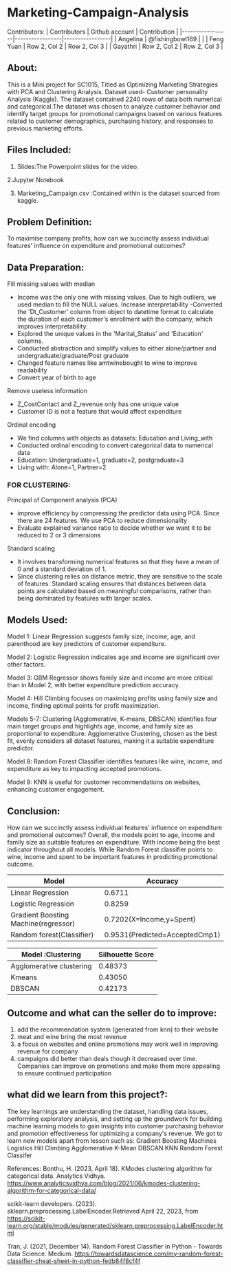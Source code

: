 # Marketing-Campaign-Analysis



Contributors: 
| Contributors    | Github account  | Contribution    |
|-----------------|-----------------|-----------------|
| Angelina        | @fishingbowl169 |    |
| Feng Yuan       | Row 2, Col 2    | Row 2, Col 3    |
| Gayathri        | Row 2, Col 2    | Row 2, Col 3    |


## About:

This is a Mini project for SC1015, Titled as Optimizing Marketing Strategies with PCA and Clustering Analysis. Dataset used- Customer personality Analysis (Kaggle). The dataset contained 2240 rows of data both numerical and categorical.The dataset was chosen to analyze customer behavior and identify target groups for promotional campaigns based on various features related to customer demographics, purchasing history, and responses to previous marketing efforts.

## Files Included:

1. Slides:The Powerpoint slides for the video.

2.Jupyter Notebook
  
3. Marketing_Campaign.csv :Contained within is the dataset sourced from kaggle.





## Problem Definition:

To maximise company profits, how can we succinctly assess individual features' influence on expenditure and promotional outcomes? 




## Data Preparation:

Fill missing values with median 
- Income was the only one with missing values. Due to high outliers, we used median to fill the NULL values. 
Increase interpretability 
-Converted the 'Dt_Customer' column from object to datetime format to calculate the duration of each customer's enrollment with the company, which improves interpretability.
- Explored the unique values in the 'Marital_Status' and 'Education' columns.  
- Conducted abstraction and simplify values to either alone/partner and undergraduate/graduate/Post graduate
- Changed feature names like amtwinebought to wine to improve readability
- Convert year of birth to age

Remove useless information
- Z_CostContact and Z_revenue only has one unique value
- Customer ID is not a feature that would affect expenditure 

Ordinal encoding 
- We find columns with objects as datasets: Education and Living_with
- Conducted ordinal encoding to convert categorical data to numerical data
- Education: Undergraduate=1, graduate=2, postgraduate=3
- Living with: Alone=1, Partner=2

### FOR CLUSTERING:
Principal of Component analysis (PCA)
- improve efficiency by compressing the predictor data using PCA. Since there are 24 features. We use PCA to reduce dimensionality 
- Evaluate explained variance ratio to decide whether we want it to be reduced to 2 or 3 dimensions 

Standard scaling 
- It involves transforming numerical features so that they have a mean of 0 and a standard deviation of 1. 
- Since clustering relies on distance metric, they are sensitive to the scale of features. Standard scaling ensures that distances between data points are calculated based on meaningful comparisons, rather than being dominated by features with larger scales.

## Models Used:
Model 1: Linear Regression suggests family size, income, age, and parenthood are key predictors of customer expenditure.

Model 2: Logistic Regression indicates age and income are significant over other factors.

Model 3: GBM Regressor shows family size and income are more critical than in Model 2, with better expenditure prediction accuracy.

Model 4: Hill Climbing focuses on maximizing profits using family size and income, finding optimal points for profit maximization.

Models 5-7: Clustering (Agglomerative, K-means, DBSCAN) identifies four main target groups and highlights age, income, and family size as proportional to expenditure. Agglomerative Clustering, chosen as the best fit, evenly considers all dataset features, making it a suitable expenditure predictor.

Model 8: Random Forest Classifier identifies features like wine, income, and expenditure as key to impacting accepted promotions.

Model 9: KNN is useful for customer recommendations on websites, enhancing customer engagement.



## Conclusion:
How can we succinctly assess individual features' influence on expenditure and promotional outcomes?
Overall, the models point to age, income and family size as suitable features on expenditure. With income being the best indicator throughout all models. While Random Forest classifier points to wine, income and spent to be important features in predicting promotional outcome. 


| Model                                | Accuracy                        | 
|--------------------------------------|---------------------------------|
| Linear Regression                    | 0.6711                          |
| Logistic Regression                  | 0.8259                          | 
| Gradient Boosting Machine(regressor) | 0.7202(X=Income,y=Spent)        |
| Random forest(Classifier)            | 0.9531(Predicted=AcceptedCmp1)  |


| Model :Clustering                    | Silhouette Score          | 
|--------------------------------------|---------------------------|
| Agglomerative clustering             | 0.48373                   |
| Kmeans                               | 0.43050                   | 
| DBSCAN                               | 0.42173                   |


## Outcome and what can the seller do to improve:
1. add the recommendation system (generated from knn) to their website
2. meat and wine bring the most revenue
3. a focus on websites and online promotions may work well in improving revenue for company
4. campaigns did better than deals though it decreased over time. Companies can improve on promotions and make them more appealing to ensure continued participation

## what did we learn from this project?:

The key learnings are understanding the dataset, handling data issues, performing exploratory analysis, and setting up the groundwork for building machine learning models to gain insights into customer purchasing behavior and promotion effectiveness for optimizing a company's revenue. We got to learn new models apart from lesson such as: 
Gradient Boosting Machines 
Logistics
Hill Climbing
Agglomerative
K-Mean
DBSCAN
KNN
Random Forest Classifer








References:
Bonthu, H. (2023, April 18). KModes clustering algorithm for categorical data. Analytics Vidhya. https://www.analyticsvidhya.com/blog/2021/06/kmodes-clustering-algorithm-for-categorical-data/


scikit-learn developers. (2023). sklearn.preprocessing.LabelEncoder.Retrieved April 22, 2023, from https://scikit-learn.org/stable/modules/generated/sklearn.preprocessing.LabelEncoder.html

Tran, J. (2021, December 14). Random Forest Classifier in Python - Towards Data Science. Medium. https://towardsdatascience.com/my-random-forest-classifier-cheat-sheet-in-python-fedb84f8cf4f






